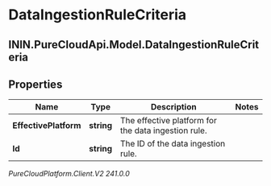 # DataIngestionRuleCriteria

## ININ.PureCloudApi.Model.DataIngestionRuleCriteria

## Properties

|Name | Type | Description | Notes|
|------------ | ------------- | ------------- | -------------|
| **EffectivePlatform** | **string** | The effective platform for the data ingestion rule. | |
| **Id** | **string** | The ID of the data ingestion rule. | |



_PureCloudPlatform.Client.V2 241.0.0_
